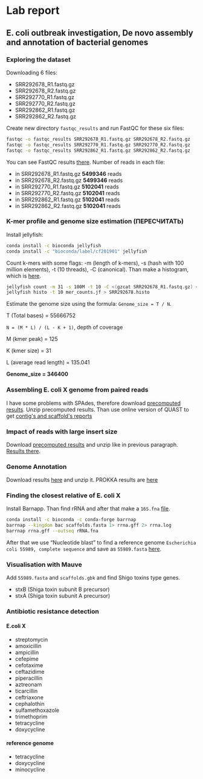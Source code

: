 # Lab report
## E. coli outbreak investigation, De novo assembly and annotation of bacterial genomes

### Exploring the dataset
Downloading 6 files:
- SRR292678_R1.fastq.gz
- SRR292678_R2.fastq.gz
- SRR292770_R1.fastq.gz
- SRR292770_R2.fastq.gz
- SRR292862_R1.fastq.gz
- SRR292862_R2.fastq.gz

Create new directory `fastqc_results` and run FastQC for these six files:
```bash
fastqc -o fastqc_results SRR292678_R1.fastq.gz SRR292678_R2.fastq.gz
fastqc -o fastqc_results SRR292770_R1.fastq.gz SRR292770_R2.fastq.gz
fastqc -o fastqc_results SRR292862_R1.fastq.gz SRR292862_R2.fastq.gz
```
You can see FastQC results [there](https://github.com/rereremin/IB/tree/project3/fastqc_results).
Number of reads in each file:
- in SRR292678_R1.fastq.gz **5499346** reads
- in SRR292678_R2.fastq.gz **5499346** reads
- in SRR292770_R1.fastq.gz **5102041** reads
- in SRR292770_R2.fastq.gz **5102041** reads
- in SRR292862_R1.fastq.gz **5102041** reads
- in SRR292862_R2.fastq.gz **5102041** reads

### K-mer profile and genome size estimation (ПЕРЕСЧИТАТЬ)

Install jellyfish:
```bash
conda install -c bioconda jellyfish
conda install -c "bioconda/label/cf201901" jellyfish
```
Count k-mers with some flags: -m (length of k-mers), -s (hash with 100 million elements), -t (10 threads), -С (canonical). 
Than make a histogram, which is [here](https://github.com/rereremin/IB/tree/project3/kmers).
```bash
jellyfish count -m 31 -s 100M -t 10 -C <(gzcat SRR292678_R1.fastq.gz) <(gzcat SRR292678_R2.fastq.gz)
jellyfish histo -t 10 mer_counts.jf > SRR292678.histo
```
Estimate the genome size using the formula: `Genome_size = T / N`.

T (Total bases) = 55666752

`N = (M * L) / (L - K + 1)`, depth of coverage

M (kmer peak) = 125

K (kmer size) = 31

L (average read length) = 135.041

**Genome_size = 346400**

### Assembling E. coli X genome from paired reads
I have some problems with SPAdes, therefore download [precomputed results](https://disk.yandex.ru/d/4xEI_7gdxzN2D).
Unzip precomputed results.
Than use online version of QUAST to get [contig's and scaffold's reports](https://github.com/rereremin/IB/tree/project3/quast_results)

### Impact of reads with large insert size
Download [precomputed results](https://disk.yandex.ru/d/XHCbTIrvxzN5Y) and unzip like in previous paragraph. 
[Results there](https://github.com/rereremin/IB/tree/project3/quast_results).

### Genome Annotation
Download results [here](https://disk.yandex.ru/d/4ZzBdc2IxzZUb) and unzip it. PROKKA results are [here](https://github.com/rereremin/IB/tree/project3/prokka)

### Finding the closest relative of E. coli X
Install Barnapp. Than find rRNA and after that make a `16S.fna` [file](https://github.com/rereremin/IB/tree/project3/prokka). 
```bash 
conda install -c bioconda -c conda-forge barrnap
barrnap --kingdom bac scaffolds.fasta 1> rrna.gff 2> rrna.log
barrnap rrna.gff --outseq rRNA.fna 
```
After that we use “Nucleotide blast” to find a reference genome `Escherichia coli 55989, complete sequence` and save as `55989.fasta` [here](https://github.com/rereremin/IB/tree/project3/prokka).

### Visualisation with Mauve
Add `55989.fasta` and `scaffolds.gbk` and find Shigo toxins type genes.
- stxB (Shiga toxin subunit B precursor)
- stxA (Shiga toxin subunit A precursor)

### Antibiotic resistance detection
#### E.coli X
- streptomycin
- amoxicillin
- ampicillin
- cefepime
- cefotaxime
- ceftazidime
- piperacillin
- aztreonam
- ticarcillin
- ceftriaxone
- cephalothin
- sulfamethoxazole
- trimethoprim
- tetracycline
- doxycycline
#### reference genome
- tetracycline
- doxycycline
- minocycline
